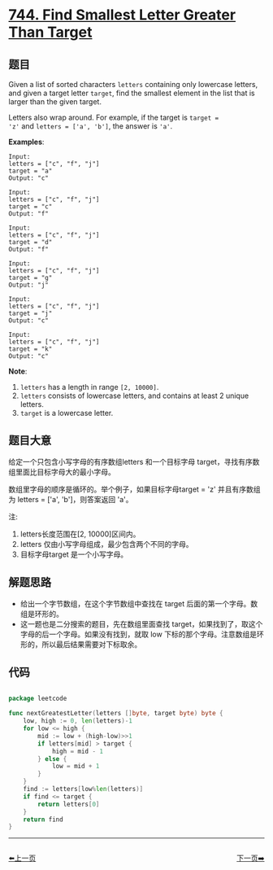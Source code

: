 # [744. Find Smallest Letter Greater Than Target](https://leetcode.com/problems/find-smallest-letter-greater-than-target/)


## 题目

Given a list of sorted characters `letters` containing only lowercase letters, and given a target letter `target`, find the smallest element in the list that is larger than the given target.

Letters also wrap around. For example, if the target is `target = 'z'` and `letters = ['a', 'b']`, the answer is `'a'`.

**Examples**:

    Input:
    letters = ["c", "f", "j"]
    target = "a"
    Output: "c"
    
    Input:
    letters = ["c", "f", "j"]
    target = "c"
    Output: "f"
    
    Input:
    letters = ["c", "f", "j"]
    target = "d"
    Output: "f"
    
    Input:
    letters = ["c", "f", "j"]
    target = "g"
    Output: "j"
    
    Input:
    letters = ["c", "f", "j"]
    target = "j"
    Output: "c"
    
    Input:
    letters = ["c", "f", "j"]
    target = "k"
    Output: "c"

**Note**:

1. `letters` has a length in range `[2, 10000]`.
2. `letters` consists of lowercase letters, and contains at least 2 unique letters.
3. `target` is a lowercase letter.


## 题目大意

给定一个只包含小写字母的有序数组letters 和一个目标字母 target，寻找有序数组里面比目标字母大的最小字母。

数组里字母的顺序是循环的。举个例子，如果目标字母target = 'z' 并且有序数组为 letters = ['a', 'b']，则答案返回 'a'。

注:

1. letters长度范围在[2, 10000]区间内。
2. letters 仅由小写字母组成，最少包含两个不同的字母。
3. 目标字母target 是一个小写字母。



## 解题思路

- 给出一个字节数组，在这个字节数组中查找在 target 后面的第一个字母。数组是环形的。
- 这一题也是二分搜索的题目，先在数组里面查找 target，如果找到了，取这个字母的后一个字母。如果没有找到，就取 low 下标的那个字母。注意数组是环形的，所以最后结果需要对下标取余。


## 代码

```go

package leetcode

func nextGreatestLetter(letters []byte, target byte) byte {
	low, high := 0, len(letters)-1
	for low <= high {
		mid := low + (high-low)>>1
		if letters[mid] > target {
			high = mid - 1
		} else {
			low = mid + 1
		}
	}
	find := letters[low%len(letters)]
	if find <= target {
		return letters[0]
	}
	return find
}

```


----------------------------------------------
<div style="display: flex;justify-content: space-between;align-items: center;">
<p><a href="https://books.halfrost.com/leetcode/ChapterFour/0700~0799/0739.Daily-Temperatures/">⬅️上一页</a></p>
<p><a href="https://books.halfrost.com/leetcode/ChapterFour/0700~0799/0745.Prefix-and-Suffix-Search/">下一页➡️</a></p>
</div>
